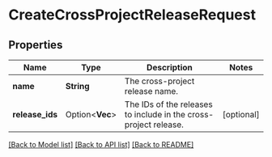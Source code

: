 # CreateCrossProjectReleaseRequest

## Properties

Name | Type | Description | Notes
------------ | ------------- | ------------- | -------------
**name** | **String** | The cross-project release name. | 
**release_ids** | Option<**Vec<i64>**> | The IDs of the releases to include in the cross-project release. | [optional]

[[Back to Model list]](../README.md#documentation-for-models) [[Back to API list]](../README.md#documentation-for-api-endpoints) [[Back to README]](../README.md)



